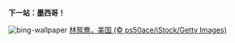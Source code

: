 
**下一站：墨西哥！**

![bing-wallpaper](https://www.bing.com/th?id=OHR.WoodDuckHen_ZH-CN9558916773_1920x1080.jpg)
[林鸳鸯，美国 (© ps50ace/iStock/Getty Images)](https://www.bing.com/search?q=%E4%B8%96%E7%95%8C%E5%80%99%E9%B8%9F%E6%97%A5&amp;form=hpcapt&amp;mkt=zh-cn)
  